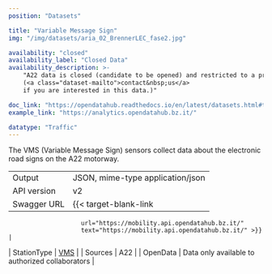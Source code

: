 ```yaml
---
position: "Datasets"

title: "Variable Message Sign"
img: "/img/datasets/aria_02_BrennerLEC_fase2.jpg"

availability: "closed"
availability_label: "Closed Data"
availability_description: >-
    "A22 data is closed (candidate to be opened) and restricted to a project collaboration
    (<a class="dataset-mailto">contact&nbsp;us</a>
    if you are interested in this data.)"

doc_link: "https://opendatahub.readthedocs.io/en/latest/datasets.html#trafficstation-vms-dataset"
example_link: "https://analytics.opendatahub.bz.it/"

datatype: "Traffic"
---
```


The VMS (Variable Message Sign) sensors collect data about the electronic road signs on the A22 motorway.

|             |                                                           |
| :---------- | --------------------------------------------------------- |
| Output      | JSON, mime-type application/json                          |
| API version | v2                                                        |
| Swagger URL | {{< target-blank-link
                        url="https://mobility.api.opendatahub.bz.it/"
                        text="https://mobility.api.opendatahub.bz.it/" >}}                   |
| StationType | [VMS](https://mobility.api.opendatahub.bz.it/v2/flat/VMS) |
| Sources     | A22                                                       |
| OpenData    | Data only available to authorized collaborators           |
